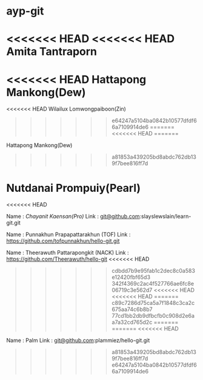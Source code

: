 # ayp-git
<<<<<<< HEAD
<<<<<<< HEAD
Amita Tantraporn
=======
<<<<<<< HEAD
Hattapong Mankong(Dew)
=======
<<<<<<< HEAD
Wilailux Lomwongpaiboon(Zin)
>>>>>>> e64247a5104ba0842b10577dfdf66a7109914de6
=======
<<<<<<< HEAD
=======



Hattapong Mankong(Dew)

>>>>>>> a81853a439205bd8abdc762db139f7bee816ff7d

Nutdanai Prompuiy(Pearl)
=======
<<<<<<< HEAD

Name : *Chayanit Kaensan(Pro)*
Link : git@github.com:slayslewslain/learn-git.git

Name : Punnakhun Prapapattarakhun (TOF)
Link : https://github.com/tofpunnakhun/hello-git.git

Name : Theerawuth Pattarapongkit (NACK)
Link : https://github.com/Theerawuth/hello-git
<<<<<<< HEAD
>>>>>>> cdbdd7b9e95fab1c2dec8c0a583e12420fbf65d3
>>>>>>> 342f4369c2ac4f527766ae6fc8e06719c3e562d7
<<<<<<< HEAD
<<<<<<< HEAD
=======
>>>>>>> c89c7286d75ca5a7f1848c3ca2c675aa74c6b8b7
>>>>>>> 77cd1bb2db9dfbcfb0c908d2e6aa7a32cd765d2c
=======
=======
<<<<<<< HEAD

Name : Palm
Link : git@github.com:plammiez/hello-git.git
>>>>>>> a81853a439205bd8abdc762db139f7bee816ff7d
>>>>>>> e64247a5104ba0842b10577dfdf66a7109914de6

